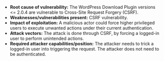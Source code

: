 - **Root cause of vulnerability:** The WordPress Download Plugin versions <= 2.0.4 are vulnerable to Cross-Site Request Forgery (CSRF).
- **Weaknesses/vulnerabilities present:** CSRF vulnerability.
- **Impact of exploitation:** A malicious actor could force higher privileged users to execute unwanted actions under their current authentication.
- **Attack vectors:** The attack is done through CSRF, by forcing a logged-in user to perform unintended actions.
- **Required attacker capabilities/position:** The attacker needs to trick a logged-in user into triggering the request. The attacker does not need to be authenticated.